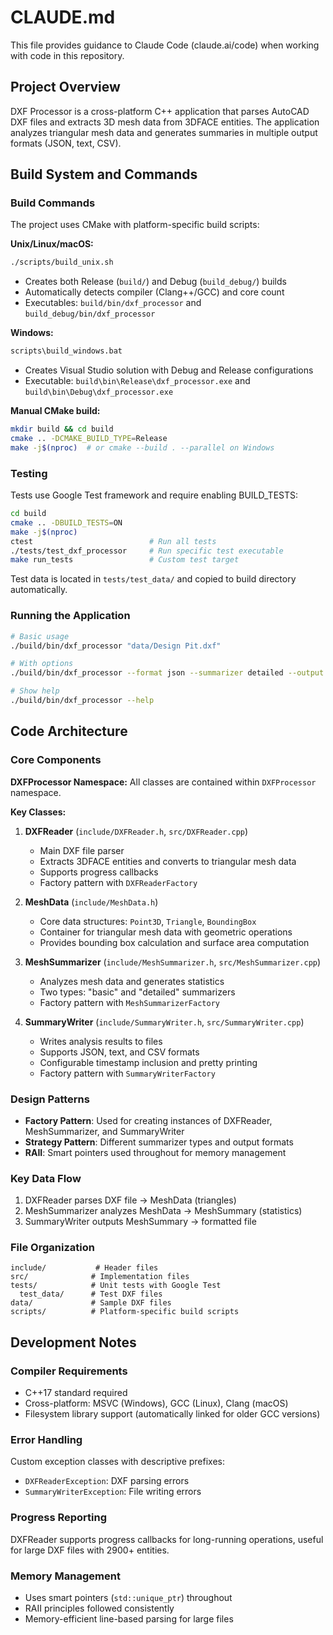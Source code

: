 # CLAUDE.md

This file provides guidance to Claude Code (claude.ai/code) when working with code in this repository.

## Project Overview

DXF Processor is a cross-platform C++ application that parses AutoCAD DXF files and extracts 3D mesh data from 3DFACE entities. The application analyzes triangular mesh data and generates summaries in multiple output formats (JSON, text, CSV).

## Build System and Commands

### Build Commands
The project uses CMake with platform-specific build scripts:

**Unix/Linux/macOS:**
```bash
./scripts/build_unix.sh
```
- Creates both Release (`build/`) and Debug (`build_debug/`) builds
- Automatically detects compiler (Clang++/GCC) and core count
- Executables: `build/bin/dxf_processor` and `build_debug/bin/dxf_processor`

**Windows:**
```bat
scripts\build_windows.bat
```
- Creates Visual Studio solution with Debug and Release configurations
- Executable: `build\bin\Release\dxf_processor.exe` and `build\bin\Debug\dxf_processor.exe`

**Manual CMake build:**
```bash
mkdir build && cd build
cmake .. -DCMAKE_BUILD_TYPE=Release
make -j$(nproc)  # or cmake --build . --parallel on Windows
```

### Testing
Tests use Google Test framework and require enabling BUILD_TESTS:

```bash
cd build
cmake .. -DBUILD_TESTS=ON
make -j$(nproc)
ctest                          # Run all tests
./tests/test_dxf_processor     # Run specific test executable
make run_tests                 # Custom test target
```

Test data is located in `tests/test_data/` and copied to build directory automatically.

### Running the Application
```bash
# Basic usage
./build/bin/dxf_processor "data/Design Pit.dxf"

# With options
./build/bin/dxf_processor --format json --summarizer detailed --output ./results "data/Design Pit.dxf"

# Show help
./build/bin/dxf_processor --help
```

## Code Architecture

### Core Components

**DXFProcessor Namespace:** All classes are contained within `DXFProcessor` namespace.

**Key Classes:**
1. **DXFReader** (`include/DXFReader.h`, `src/DXFReader.cpp`)
   - Main DXF file parser
   - Extracts 3DFACE entities and converts to triangular mesh data
   - Supports progress callbacks
   - Factory pattern with `DXFReaderFactory`

2. **MeshData** (`include/MeshData.h`)
   - Core data structures: `Point3D`, `Triangle`, `BoundingBox`
   - Container for triangular mesh data with geometric operations
   - Provides bounding box calculation and surface area computation

3. **MeshSummarizer** (`include/MeshSummarizer.h`, `src/MeshSummarizer.cpp`)
   - Analyzes mesh data and generates statistics
   - Two types: "basic" and "detailed" summarizers
   - Factory pattern with `MeshSummarizerFactory`

4. **SummaryWriter** (`include/SummaryWriter.h`, `src/SummaryWriter.cpp`)
   - Writes analysis results to files
   - Supports JSON, text, and CSV formats
   - Configurable timestamp inclusion and pretty printing
   - Factory pattern with `SummaryWriterFactory`

### Design Patterns
- **Factory Pattern**: Used for creating instances of DXFReader, MeshSummarizer, and SummaryWriter
- **Strategy Pattern**: Different summarizer types and output formats
- **RAII**: Smart pointers used throughout for memory management

### Key Data Flow
1. DXFReader parses DXF file → MeshData (triangles)
2. MeshSummarizer analyzes MeshData → MeshSummary (statistics)
3. SummaryWriter outputs MeshSummary → formatted file

### File Organization
```
include/           # Header files
src/              # Implementation files
tests/            # Unit tests with Google Test
  test_data/      # Test DXF files
data/             # Sample DXF files
scripts/          # Platform-specific build scripts
```

## Development Notes

### Compiler Requirements
- C++17 standard required
- Cross-platform: MSVC (Windows), GCC (Linux), Clang (macOS)
- Filesystem library support (automatically linked for older GCC versions)

### Error Handling
Custom exception classes with descriptive prefixes:
- `DXFReaderException`: DXF parsing errors
- `SummaryWriterException`: File writing errors

### Progress Reporting
DXFReader supports progress callbacks for long-running operations, useful for large DXF files with 2900+ entities.

### Memory Management
- Uses smart pointers (`std::unique_ptr`) throughout
- RAII principles followed consistently
- Memory-efficient line-based parsing for large files